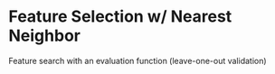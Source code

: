 # Feature Selection w/ Nearest Neighbor
Feature search with an evaluation function (leave-one-out validation)
